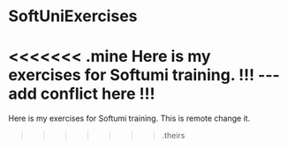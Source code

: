 # SoftUniExercises
<<<<<<< .mine
Here is my exercises for Softumi training.
 !!! --- add conflict here !!! 
=======
Here is my exercises for Softumi training.
This is remote change it.
>>>>>>> .theirs

